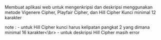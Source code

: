 Membuat aplikasi web untuk mengenkripsi dan deskripsi menggunakan metode Vigenere Cipher, Playfair Cipher, dan Hill Cipher
Kunci minimal 12 karakter

note : - untuk Hill Cipher kunci harus kelipatan pangkat 2 yang dimana minimal 16 karakter<\br>
       - untuk deskripsi Hill Cipher masih error
